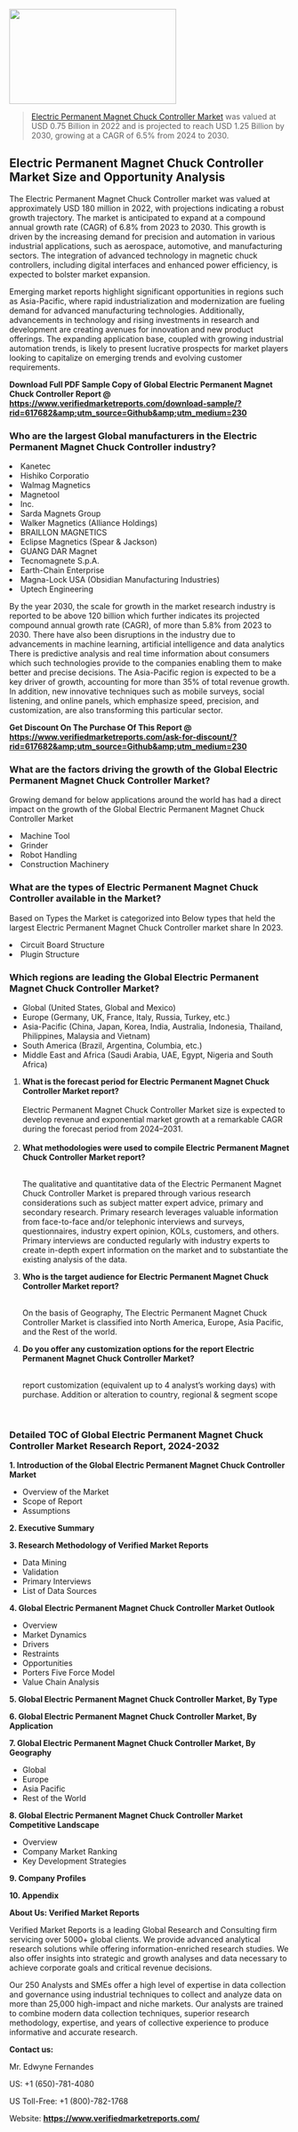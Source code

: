 <img src="https://ffe5etoiles.com/wp-content/uploads/2024/12/MST1-300x171.png" alt="" width="300" height="171" class="alignnone size-medium wp-image-20088" /><blockquote><p><p><a href="https://www.verifiedmarketreports.com/download-sample/?rid=617682&utm_source=Github&utm_medium=230" target="_blank">Electric Permanent Magnet Chuck Controller Market</a> was valued at USD 0.75 Billion in 2022 and is projected to reach USD 1.25 Billion by 2030, growing at a CAGR of 6.5% from 2024 to 2030.</p></blockquote><p><h2>Electric Permanent Magnet Chuck Controller Market Size and Opportunity Analysis</h2><p>The Electric Permanent Magnet Chuck Controller market was valued at approximately USD 180 million in 2022, with projections indicating a robust growth trajectory. The market is anticipated to expand at a compound annual growth rate (CAGR) of 6.8% from 2023 to 2030. This growth is driven by the increasing demand for precision and automation in various industrial applications, such as aerospace, automotive, and manufacturing sectors. The integration of advanced technology in magnetic chuck controllers, including digital interfaces and enhanced power efficiency, is expected to bolster market expansion.</p><p>Emerging market reports highlight significant opportunities in regions such as Asia-Pacific, where rapid industrialization and modernization are fueling demand for advanced manufacturing technologies. Additionally, advancements in technology and rising investments in research and development are creating avenues for innovation and new product offerings. The expanding application base, coupled with growing industrial automation trends, is likely to present lucrative prospects for market players looking to capitalize on emerging trends and evolving customer requirements.</p></p><p class=""><strong>Download Full PDF Sample Copy of Global Electric Permanent Magnet Chuck Controller Report @ <a href="https://www.verifiedmarketreports.com/download-sample/?rid=617682&amp;utm_source=Github&amp;utm_medium=230" target="_blank">https://www.verifiedmarketreports.com/download-sample/?rid=617682&amp;utm_source=Github&amp;utm_medium=230</a></strong></p><h3 id="" class="">Who are the largest Global manufacturers in the Electric Permanent Magnet Chuck Controller industry?</h3><p><li>Kanetec</li><li> Hishiko Corporatio</li><li> Walmag Magnetics</li><li> Magnetool</li><li> Inc.</li><li> Sarda Magnets Group</li><li> Walker Magnetics (Alliance Holdings)</li><li> BRAILLON MAGNETICS</li><li> Eclipse Magnetics (Spear & Jackson)</li><li> GUANG DAR Magnet</li><li> Tecnomagnete S.p.A.</li><li> Earth-Chain Enterprise</li><li> Magna-Lock USA (Obsidian Manufacturing Industries)</li><li> Uptech Engineering</li></p><div class=""><div class="" dir="" data-message-author-role="" data-message-id="" data-message-model-slug=""><div class=""><div class=""><div class=""><div class="" dir="" data-message-author-role="" data-message-id="" data-message-model-slug=""><div class=""><div class=""><p>By the year 2030, the scale for growth in the market research industry is reported to be above 120 billion which further indicates its projected compound annual growth rate (CAGR), of more than 5.8% from 2023 to 2030. There have also been disruptions in the industry due to advancements in machine learning, artificial intelligence and data analytics There is predictive analysis and real time information about consumers which such technologies provide to the companies enabling them to make better and precise decisions. The Asia-Pacific region is expected to be a key driver of growth, accounting for more than 35% of total revenue growth. In addition, new innovative techniques such as mobile surveys, social listening, and online panels, which emphasize speed, precision, and customization, are also transforming this particular sector.</p><p><strong>Get Discount On The Purchase Of This Report @&nbsp; <a href="https://www.verifiedmarketreports.com/ask-for-discount/?rid=617682&amp;utm_source=Github&amp;utm_medium=230" target="_blank">https://www.verifiedmarketreports.com/ask-for-discount/?rid=617682&amp;utm_source=Github&amp;utm_medium=230</a></strong></p></div></div></div></div></div></div></div></div><h3 id="" class="">What are the factors driving the growth of the Global Electric Permanent Magnet Chuck Controller Market?</h3><p id="" class="">Growing demand for below applications around the world has had a direct impact on the growth of the Global Electric Permanent Magnet Chuck Controller Market</p><p id="" class=""><li>Machine Tool</li><li> Grinder</li><li> Robot Handling</li><li> Construction Machinery</li></p><h3 id="" class="">What are the types of Electric Permanent Magnet Chuck Controller available in the Market?</h3><p id="" class="">Based on Types the Market is categorized into Below types that held the largest Electric Permanent Magnet Chuck Controller market share In 2023.</p><p id="" class=""><li>Circuit Board Structure</li><li> Plugin Structure</li></p><h3 id="" class="">Which regions are leading the Global Electric Permanent Magnet Chuck Controller Market?</h3><ul><li>Global (United States, Global and Mexico)</li><li>Europe (Germany, UK, France, Italy, Russia, Turkey, etc.)</li><li>Asia-Pacific (China, Japan, Korea, India, Australia, Indonesia, Thailand, Philippines, Malaysia and Vietnam)</li><li>South America (Brazil, Argentina, Columbia, etc.)</li><li>Middle East and Africa (Saudi Arabia, UAE, Egypt, Nigeria and South Africa)</li></ul><p><ol><li><strong>What is the forecast period for Electric Permanent Magnet Chuck Controller Market report?<br /></strong><br /><span data-sheets-root="1" data-sheets-value="{&quot;1&quot;:2,&quot;2&quot;:&quot;XXXX size is expected to develop revenue and exponential market growth at a remarkable CAGR during the forecast period from 2024&ndash;2030.&quot;}" data-sheets-userformat="{&quot;2&quot;:12674,&quot;4&quot;:{&quot;1&quot;:2,&quot;2&quot;:16776960},&quot;10&quot;:2,&quot;11&quot;:0,&quot;15&quot;:&quot;Arial&quot;,&quot;16&quot;:12}">Electric Permanent Magnet Chuck Controller Market size is expected to develop revenue and exponential market growth at a remarkable CAGR during the forecast period from 2024&ndash;2031.</span><br /><br /></li><li><strong>What methodologies were used to compile Electric Permanent Magnet Chuck Controller Market report?<br /><br /></strong><p>The qualitative and quantitative data of the&nbsp;Electric Permanent Magnet Chuck Controller Market is prepared through various research considerations such as subject matter expert advice, primary and secondary research. Primary research leverages valuable information from face-to-face and/or telephonic interviews and surveys, questionnaires, industry expert opinion, KOLs, customers, and others. Primary interviews are conducted regularly with industry experts to create in-depth expert information on the market and to substantiate the existing analysis of the data.&nbsp;</p></li><li><strong>Who is the target audience for Electric Permanent Magnet Chuck Controller Market report?<br /><br /></strong><p>On the basis of Geography, The&nbsp;Electric Permanent Magnet Chuck Controller Market is classified into North America, Europe, Asia Pacific, and the Rest of the world.</p></li><li><strong>Do you offer any customization options for the report Electric Permanent Magnet Chuck Controller Market?<br /><br /></strong><p>report customization (equivalent up to 4 analyst&rsquo;s working days) with purchase. Addition or alteration to country, regional &amp; segment scope</p><p>&nbsp;</p></li></ol></p><h3 id="" class="">Detailed TOC of Global Electric Permanent Magnet Chuck Controller Market Research Report, 2024-2032</h3><p id="" class=""><strong>1. Introduction of the Global Electric Permanent Magnet Chuck Controller Market</strong></p><ul><li>Overview of the Market</li><li>Scope of Report</li><li>Assumptions</li></ul><p id="" class=""><strong>2. Executive Summary</strong></p><p id="" class=""><strong>3. Research Methodology of&nbsp;Verified Market Reports</strong></p><ul><li>Data Mining</li><li>Validation</li><li>Primary Interviews</li><li>List of Data Sources</li></ul><p id="" class=""><strong>4. Global Electric Permanent Magnet Chuck Controller Market Outlook</strong></p><ul><li>Overview</li><li>Market Dynamics</li><li>Drivers</li><li>Restraints</li><li>Opportunities</li><li>Porters Five Force Model</li><li>Value Chain Analysis</li></ul><p id="" class=""><strong>5. Global Electric Permanent Magnet Chuck Controller Market, By&nbsp;Type</strong></p><p id="" class=""><strong>6. Global Electric Permanent Magnet Chuck Controller Market, By Application</strong></p><p id="" class=""><strong>7. Global Electric Permanent Magnet Chuck Controller Market, By Geography</strong></p><ul><li>Global</li><li>Europe</li><li>Asia Pacific</li><li>Rest of the World</li></ul><p id="" class=""><strong>8. Global Electric Permanent Magnet Chuck Controller Market Competitive Landscape</strong></p><ul><li>Overview</li><li>Company Market Ranking</li><li>Key Development Strategies</li></ul><p id="" class=""><strong>9. Company Profiles</strong></p><p id="" class=""><strong>10. Appendix</strong></p><p id="" class=""><strong>About Us: Verified Market Reports</strong></p><p id="" class="">Verified Market Reports is a leading Global Research and Consulting firm servicing over 5000+ global clients. We provide advanced analytical research solutions while offering information-enriched research studies. We also offer insights into strategic and growth analyses and data necessary to achieve corporate goals and critical revenue decisions.</p><p id="" class="">Our 250 Analysts and SMEs offer a high level of expertise in data collection and governance using industrial techniques to collect and analyze data on more than 25,000 high-impact and niche markets. Our analysts are trained to combine modern data collection techniques, superior research methodology, expertise, and years of collective experience to produce informative and accurate research.</p><p id="" class=""><strong>Contact us:</strong></p><p id="" class="">Mr. Edwyne Fernandes</p><p id="" class="">US: +1 (650)-781-4080</p><p id="" class="">US Toll-Free: +1 (800)-782-1768</p><p id="" class="">Website: <a target="" data-test-app-aware-link=""><strong>https://www.verifiedmarketreports.com/</strong></a></p>
